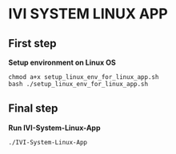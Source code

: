 # IVI SYSTEM LINUX APP
## First step
**Setup environment on Linux OS**
```
chmod a+x setup_linux_env_for_linux_app.sh
bash ./setup_linux_env_for_linux_app.sh
```
## Final step 
**Run IVI-System-Linux-App**
```
./IVI-System-Linux-App
```
